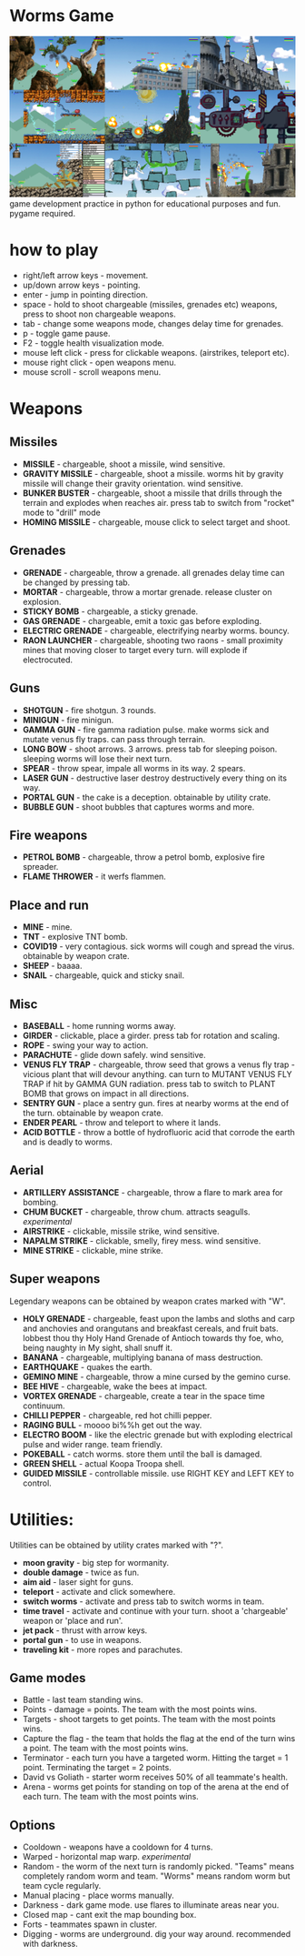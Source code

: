 # Worms Game
![Alt text](wormsShoot.png?raw=true "Worms")
game development practice in python for educational purposes and fun. pygame required.

# how to play
- right/left arrow keys - movement.
- up/down arrow keys - pointing.
- enter - jump in pointing direction.
- space - hold to shoot chargeable (missiles, grenades etc) weapons, press to shoot non chargeable weapons.
- tab - change some weapons mode, changes delay time for grenades.
- p - toggle game pause.
- F2 - toggle health visualization mode.
- mouse left click - press for clickable weapons. (airstrikes, teleport etc).
- mouse right click - open weapons menu.
- mouse scroll - scroll weapons menu.

# Weapons
## Missiles
- **MISSILE** - chargeable, shoot a missile, wind sensitive.
- **GRAVITY MISSILE** - chargeable, shoot a missile. worms hit by gravity missile will change their gravity orientation. wind sensitive.
- **BUNKER BUSTER** - chargeable, shoot a missile that drills through the terrain and explodes when reaches air. press tab to switch from "rocket" mode to "drill" mode
- **HOMING MISSILE** - chargeable, mouse click to select target and shoot.

## Grenades
- **GRENADE** - chargeable, throw a grenade. all grenades delay time can be changed by pressing tab.
- **MORTAR** - chargeable, throw a mortar grenade. release cluster on explosion.
- **STICKY BOMB** - chargeable, a sticky grenade.
- **GAS GRENADE** - chargeable, emit a toxic gas before exploding.
- **ELECTRIC GRENADE** - chargeable, electrifying nearby worms. bouncy.
- **RAON LAUNCHER** - chargeable, shooting two raons - small proximity mines that moving closer to target every turn. will explode if electrocuted.

## Guns
- **SHOTGUN** - fire shotgun. 3 rounds.
- **MINIGUN** - fire minigun.
- **GAMMA GUN** - fire gamma radiation pulse. make worms sick and mutate venus fly traps. can pass through terrain.
- **LONG BOW** - shoot arrows. 3 arrows. press tab for sleeping poison. sleeping worms will lose their next turn.
- **SPEAR** - throw spear, impale all worms in its way. 2 spears.
- **LASER GUN** - destructive laser destroy destructively every thing on its way.
- **PORTAL GUN** - the cake is a deception. obtainable by utility crate.
- **BUBBLE GUN** - shoot bubbles that captures worms and more.

## Fire weapons
- **PETROL BOMB** - chargeable, throw a petrol bomb, explosive fire spreader.
- **FLAME THROWER** - it werfs flammen.

## Place and run

- **MINE** - mine.
- **TNT** - explosive TNT bomb.
- **COVID19** - very contagious. sick worms will cough and spread the virus. obtainable by weapon crate.
- **SHEEP** - baaaa.
- **SNAIL** - chargeable, quick and sticky snail.

## Misc

- **BASEBALL** - home running worms away.
- **GIRDER** - clickable, place a girder. press tab for rotation and scaling.
- **ROPE** - swing your way to action.
- **PARACHUTE** - glide down safely. wind sensitive.
- **VENUS FLY TRAP** - chargeable, throw seed that grows a venus fly trap - vicious plant that will devour anything. can turn to MUTANT VENUS FLY TRAP if hit by GAMMA GUN radiation. press tab to switch to PLANT BOMB that grows on impact in all directions.
- **SENTRY GUN** - place a sentry gun. fires at nearby worms at the end of the turn. obtainable by weapon crate.
- **ENDER PEARL** - throw and teleport to where it lands.
- **ACID BOTTLE** - throw a bottle of hydrofluoric acid that corrode the earth and is deadly to worms.

## Aerial
- **ARTILLERY ASSISTANCE** - chargeable, throw a flare to mark area for bombing.
- **CHUM BUCKET** - chargeable, throw chum. attracts seagulls. *experimental*
- **AIRSTRIKE** - clickable, missile strike, wind sensitive.
- **NAPALM STRIKE** - clickable, smelly, firey mess. wind sensitive.
- **MINE STRIKE** - clickable, mine strike.

## Super weapons
 Legendary weapons can be obtained by weapon crates marked with "W".
- **HOLY GRENADE** - chargeable, feast upon the lambs and sloths and carp and anchovies and orangutans and breakfast cereals, and fruit bats. lobbest thou thy Holy Hand Grenade of Antioch towards thy foe, who, being naughty in My sight, shall snuff it.
- **BANANA** - chargeable, multiplying banana of mass destruction.
- **EARTHQUAKE** - quakes the earth.
- **GEMINO MINE** - chargeable, throw a mine cursed by the gemino curse.
- **BEE HIVE** - chargeable, wake the bees at impact.
- **VORTEX GRENADE** - chargeable, create a tear in the space time continuum.
- **CHILLI PEPPER** - chargeable, red hot chilli pepper.
- **RAGING BULL** - moooo bi%%h get out the way.
- **ELECTRO BOOM** - like the electric grenade but with exploding electrical pulse and wider range. team friendly.
- **POKEBALL** - catch worms. store them until the ball is damaged.
- **GREEN SHELL** - actual Koopa Troopa shell.
- **GUIDED MISSILE** - controllable missile. use RIGHT KEY and LEFT KEY to control.

# Utilities:
 Utilities can be obtained by utility crates marked with "?".
- **moon gravity** - big step for wormanity.
- **double damage** - twice as fun.
- **aim aid** - laser sight for guns.
- **teleport** - activate and click somewhere.
- **switch worms** - activate and press tab to switch worms in team.
- **time travel** - activate and continue with your turn. shoot a 'chargeable' weapon or 'place and run'. 
- **jet pack** - thrust with arrow keys.
- **portal gun** - to use in weapons.
- **traveling kit** - more ropes and parachutes.

## Game modes

- Battle - last team standing wins.
- Points - damage = points. The team with the most points wins.
- Targets - shoot targets to get points. The team with the most points wins.
- Capture the flag - the team that holds the flag at the end of the turn wins a point. The team with the most points wins.
- Terminator - each turn you have a targeted worm. Hitting the target = 1 point. Terminating the target = 2 points.
- David vs Goliath - starter worm receives 50% of all teammate's health.
- Arena - worms get points for standing on top of the arena at the end of each turn. The team with the most points wins.

## Options

- Cooldown - weapons have a cooldown for 4 turns.
- Warped - horizontal map warp. *experimental*
- Random - the worm of the next turn is randomly picked. "Teams" means completely random worm and team. "Worms" means random worm but team cycle regularly.
- Manual placing - place worms manually.
- Darkness - dark game mode. use flares to illuminate areas near you.
- Closed map - cant exit the map bounding box.
- Forts - teammates spawn in cluster.
- Digging - worms are underground. dig your way around. recommended with darkness.

